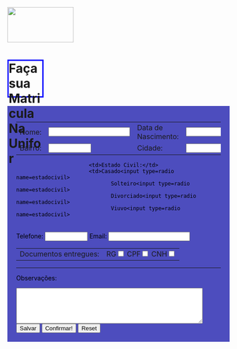 <html>
<head>
<title>Matriculas</title>

<style type="text/css">
    h1{
        border-width: 5%;
        border-style: solid;
        border-color: blue;
        height: 80px;
        width: 15%;
    }
</style>
<img width="150px" height="80px"
src="Foto.jpg">
<h1>Faça sua Matricula<br>
    Na Unifor
</h1>

<div style="background-color: rgb(77, 77, 190);color:black;padding:20px;">
<table>

<tr>
<td>Nome:</td>
<td><input type=text name=nomecompleto size=20>
<td>Data de Nascimento:</td>
<td><input type=text name=prof size=20>
<td>Endereço:</td>
<td><input type name=endereco size=20></td>
</tr>

<tr>
                   <td>Bairro:</td>
                   <td><input type=text name=CEPmaxlength=9 size=9></td>
                   <td>Cidade:</td>
                    <td><input type=text name=cidade size=20></td>

</tr>

<table>

                           <td>Estado Civil:</td>
                           <td>Casado<input type=radio name=estadocivil>
                                  Solteiro<input type=radio name=estadocivil>
                                  Divorciado<input type=radio name=estadocivil>
                                  Viuvo<input type=radio name=estadocivil>

</tr>
</table>


<td>Telefone:</td>
<td><input type=text name=fone size=9></td>   

<td>Email:</td>
<td><input type=text name=email></td>
</tr>
</table>
<table>
<tr>

<td>Documentos entregues:</td>
<td>RG<input type=checkbox name=rg value=1>
       CPF<input type=checkbox name=cpf value=2>
CNH<input type=checkbox name=doctos value=3></td>
</td>
</div>
</table>
<hr>

Observações:
<textarea name=comentario rows=5 cols=50></textarea>                                                                   



<input type="submit" value ="Salvar">
<a href="https://github.com/FelipeafveieiraUni/Trabalho/blob/main/Secundario" target="_parent"><button>Confirmar!</button></a>
<input type="reset" ="cancelar">

</form>
</body>
</html>
